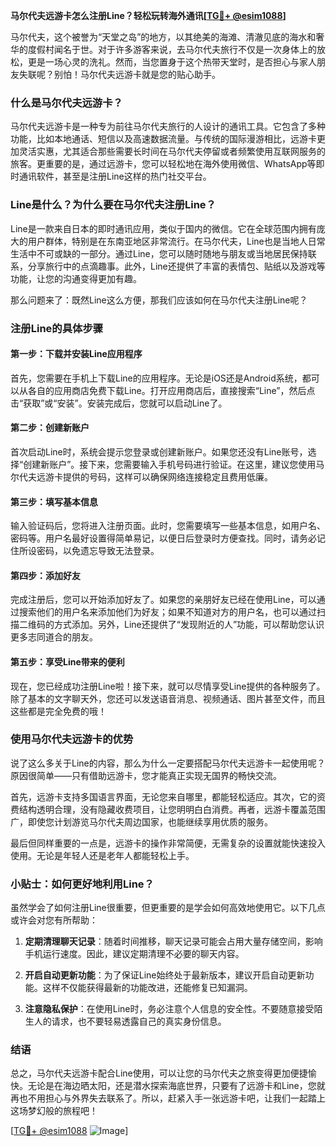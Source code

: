 **马尔代夫远游卡怎么注册Line？轻松玩转海外通讯[[TG💪+ @esim1088](https://t.me/s/esim1088)]**

马尔代夫，这个被誉为“天堂之岛”的地方，以其绝美的海滩、清澈见底的海水和奢华的度假村闻名于世。对于许多游客来说，去马尔代夫旅行不仅是一次身体上的放松，更是一场心灵的洗礼。然而，当您置身于这个热带天堂时，是否担心与家人朋友失联呢？别怕！马尔代夫远游卡就是您的贴心助手。

### 什么是马尔代夫远游卡？

马尔代夫远游卡是一种专为前往马尔代夫旅行的人设计的通讯工具。它包含了多种功能，比如本地通话、短信以及高速数据流量。与传统的国际漫游相比，远游卡更加灵活实惠，尤其适合那些需要长时间在马尔代夫停留或者频繁使用互联网服务的旅客。更重要的是，通过远游卡，您可以轻松地在海外使用微信、WhatsApp等即时通讯软件，甚至是注册Line这样的热门社交平台。

### Line是什么？为什么要在马尔代夫注册Line？

Line是一款来自日本的即时通讯应用，类似于国内的微信。它在全球范围内拥有庞大的用户群体，特别是在东南亚地区非常流行。在马尔代夫，Line也是当地人日常生活中不可或缺的一部分。通过Line，您可以随时随地与朋友或当地居民保持联系，分享旅行中的点滴趣事。此外，Line还提供了丰富的表情包、贴纸以及游戏等功能，让您的沟通变得更加有趣。

那么问题来了：既然Line这么方便，那我们应该如何在马尔代夫注册Line呢？

### 注册Line的具体步骤

#### 第一步：下载并安装Line应用程序
首先，您需要在手机上下载Line的应用程序。无论是iOS还是Android系统，都可以从各自的应用商店免费下载Line。打开应用商店后，直接搜索“Line”，然后点击“获取”或“安装”。安装完成后，您就可以启动Line了。

#### 第二步：创建新账户
首次启动Line时，系统会提示您登录或创建新账户。如果您还没有Line账号，选择“创建新账户”。接下来，您需要输入手机号码进行验证。在这里，建议您使用马尔代夫远游卡提供的号码，这样可以确保网络连接稳定且费用低廉。

#### 第三步：填写基本信息
输入验证码后，您将进入注册页面。此时，您需要填写一些基本信息，如用户名、密码等。用户名最好设置得简单易记，以便日后登录时方便查找。同时，请务必记住所设密码，以免遗忘导致无法登录。

#### 第四步：添加好友
完成注册后，您可以开始添加好友了。如果您的亲朋好友已经在使用Line，可以通过搜索他们的用户名来添加他们为好友；如果不知道对方的用户名，也可以通过扫描二维码的方式添加。另外，Line还提供了“发现附近的人”功能，可以帮助您认识更多志同道合的朋友。

#### 第五步：享受Line带来的便利
现在，您已经成功注册Line啦！接下来，就可以尽情享受Line提供的各种服务了。除了基本的文字聊天外，您还可以发送语音消息、视频通话、图片甚至文件，而且这些都是完全免费的哦！

### 使用马尔代夫远游卡的优势

说了这么多关于Line的内容，那么为什么一定要搭配马尔代夫远游卡一起使用呢？原因很简单——只有借助远游卡，您才能真正实现无国界的畅快交流。

首先，远游卡支持多国语言界面，无论您来自哪里，都能轻松适应。其次，它的资费结构透明合理，没有隐藏收费项目，让您明明白白消费。再者，远游卡覆盖范围广，即使您计划游览马尔代夫周边国家，也能继续享用优质的服务。

最后但同样重要的一点是，远游卡的操作非常简便，无需复杂的设置就能快速投入使用。无论是年轻人还是老年人都能轻松上手。

### 小贴士：如何更好地利用Line？

虽然学会了如何注册Line很重要，但更重要的是学会如何高效地使用它。以下几点或许会对您有所帮助：

1. **定期清理聊天记录**：随着时间推移，聊天记录可能会占用大量存储空间，影响手机运行速度。因此，建议定期清理不必要的聊天内容。
   
2. **开启自动更新功能**：为了保证Line始终处于最新版本，建议开启自动更新功能。这样不仅能获得最新的功能改进，还能修复已知漏洞。
   
3. **注意隐私保护**：在使用Line时，务必注意个人信息的安全性。不要随意接受陌生人的请求，也不要轻易透露自己的真实身份信息。

### 结语

总之，马尔代夫远游卡配合Line使用，可以让您的马尔代夫之旅变得更加便捷愉快。无论是在海边晒太阳，还是潜水探索海底世界，只要有了远游卡和Line，您就再也不用担心与外界失去联系了。所以，赶紧入手一张远游卡吧，让我们一起踏上这场梦幻般的旅程吧！

[[TG💪+ @esim1088](https://t.me/s/esim1088) ![Image](https://i.postimg.cc/4NQfJmqS/Snipaste-2025-05-13-00-14-12.png)]